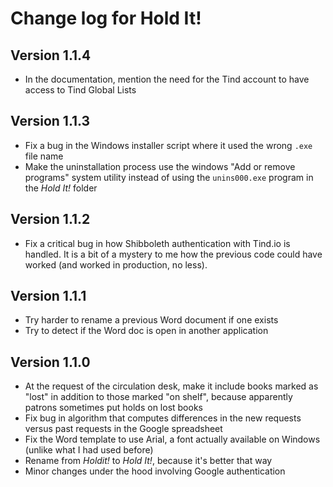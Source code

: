 Change log for Hold It!
=======================

Version 1.1.4
-------------

* In the documentation, mention the need for the Tind account to have access to Tind Global Lists


Version 1.1.3
-------------

* Fix a bug in the Windows installer script where it used the wrong `.exe` file name
* Make the uninstallation process use the windows "Add or remove programs" system utility instead of using the `unins000.exe` program in the _Hold It!_ folder


Version 1.1.2
-------------

* Fix a critical bug in how Shibboleth authentication with Tind.io is handled.  It is a bit of a mystery to me how the previous code could have worked (and worked in production, no less).


Version 1.1.1
-------------

* Try harder to rename a previous Word document if one exists
* Try to detect if the Word doc is open in another application


Version 1.1.0
-------------

* At the request of the circulation desk, make it include books marked as "lost" in addition to those marked "on shelf", because apparently patrons sometimes put holds on lost books
* Fix bug in algorithm that computes differences in the new requests versus past requests in the Google spreadsheet
* Fix the Word template to use Arial, a font actually available on Windows (unlike what I had used before)
* Rename from _Holdit!_ to _Hold It!_, because it's better that way
* Minor changes under the hood involving Google authentication
